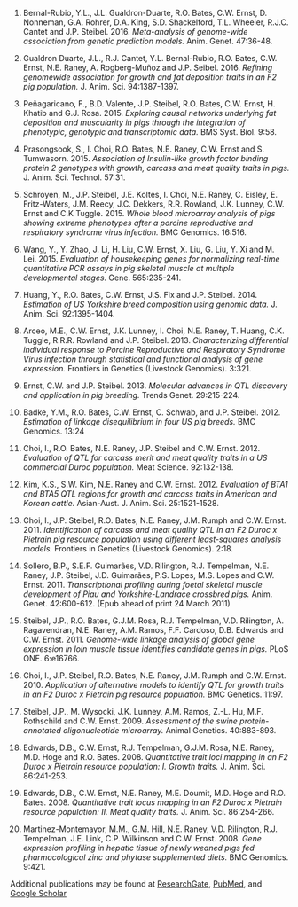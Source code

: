 
1. Bernal-Rubio, Y.L., J.L. Gualdron-Duarte, R.O. Bates, C.W. Ernst, D. Nonneman, G.A. Rohrer, D.A. King, S.D. Shackelford, T.L. Wheeler, R.J.C. Cantet and J.P. Steibel. 2016. *Meta-analysis of genome-wide association from genetic prediction models.* Anim. Genet. 47:36-48.

1. Gualdron Duarte, J.L., R.J. Cantet, Y.L. Bernal-Rubio, R.O. Bates, C.W. Ernst, N.E. Raney, A. Rogberg-Muñoz and J.P. Seibel. 2016. *Refining genomewide association for growth and fat deposition traits in an F2 pig population.* J. Anim. Sci. 94:1387-1397.

1. Peñagaricano, F., B.D. Valente, J.P. Steibel, R.O. Bates, C.W. Ernst, H. Khatib and G.J. Rosa. 2015. *Exploring causal networks underlying fat deposition and muscularity in pigs through the integration of phenotypic, genotypic and transcriptomic data.* BMS Syst. Biol. 9:58.

1. Prasongsook, S., I. Choi, R.O. Bates, N.E. Raney, C.W. Ernst and S. Tumwasorn. 2015. *Association of Insulin-like growth factor binding protein 2 genotypes with growth, carcass and meat quality traits in pigs.* J. Anim. Sci. Technol. 57:31.

1. Schroyen, M., J.P. Steibel, J.E. Koltes, I. Choi, N.E. Raney, C. Eisley, E. Fritz-Waters, J.M. Reecy, J.C. Dekkers, R.R. Rowland, J.K. Lunney, C.W. Ernst and C.K Tuggle. 2015. *Whole blood microarray analysis of pigs showing extreme phenotypes after a porcine reproductive and respiratory syndrome virus infection.* BMC Genomics. 16:516.

1. Wang, Y., Y. Zhao, J. Li, H. Liu, C.W. Ernst, X. Liu, G. Liu, Y. Xi and M. Lei. 2015. *Evaluation of housekeeping genes for normalizing real-time quantitative PCR assays in pig skeletal muscle at multiple developmental stages.* Gene. 565:235-241.

1. Huang, Y., R.O. Bates, C.W. Ernst, J.S. Fix and J.P. Steibel. 2014. *Estimation of US Yorkshire breed composition using genomic data.* J. Anim. Sci. 92:1395-1404.

1. Arceo, M.E., C.W. Ernst, J.K. Lunney, I. Choi, N.E. Raney, T. Huang, C.K. Tuggle, R.R.R. Rowland and J.P. Steibel. 2013. *Characterizing differential individual response to Porcine Reproductive and Respiratory Syndrome Virus infection through statistical and functional analysis of gene expression.* Frontiers in Genetics (Livestock Genomics). 3:321.

1. Ernst, C.W. and J.P. Steibel. 2013. *Molecular advances in QTL discovery and application in pig breeding.* Trends Genet. 29:215-224.

1. Badke, Y.M., R.O. Bates, C.W. Ernst, C. Schwab, and J.P. Steibel. 2012. *Estimation of linkage disequilibrium in four US pig breeds.* BMC Genomics. 13:24

1. Choi, I., R.O. Bates, N.E. Raney, J.P. Steibel and C.W. Ernst. 2012. *Evaluation of QTL for carcass merit and meat quality traits in a US commercial Duroc population.* Meat Science. 92:132-138.

1. Kim, K.S., S.W. Kim, N.E. Raney and C.W. Ernst. 2012. *Evaluation of BTA1 and BTA5 QTL regions for growth and carcass traits in American and Korean cattle.* Asian-Aust. J. Anim. Sci. 25:1521-1528.

1. Choi, I., J.P. Steibel, R.O. Bates, N.E. Raney, J.M. Rumph and C.W. Ernst. 2011. *Identification of carcass and meat quality QTL in an F2 Duroc x Pietrain pig resource population using different least-squares analysis models.* Frontiers in Genetics (Livestock Genomics). 2:18.

1. Sollero, B.P., S.E.F. Guimarães, V.D. Rilington, R.J. Tempelman, N.E. Raney, J.P. Steibel, J.D. Guimarães, P.S. Lopes, M.S. Lopes and C.W. Ernst. 2011. *Transcriptional profiling during foetal skeletal muscle development of Piau and Yorkshire-Landrace crossbred pigs.* Anim. Genet. 42:600-612. (Epub ahead of print 24 March 2011)

1. Steibel, J.P., R.O. Bates, G.J.M. Rosa, R.J. Tempelman, V.D. Rilington, A. Ragavendran, N.E. Raney, A.M. Ramos, F.F. Cardoso, D.B. Edwards and C.W. Ernst. 2011. *Genome-wide linkage analysis of global gene expression in loin muscle tissue identifies candidate genes in pigs.* PLoS ONE. 6:e16766.

1. Choi, I., J.P. Steibel, R.O. Bates, N.E. Raney, J.M. Rumph and C.W. Ernst. 2010. *Application of alternative models to identify QTL for growth traits in an F2 Duroc x Pietrain pig resource population.* BMC Genetics. 11:97.

1. Steibel, J.P., M. Wysocki, J.K. Lunney, A.M. Ramos, Z.-L. Hu, M.F. Rothschild and C.W. Ernst. 2009. *Assessment of the swine protein-annotated oligonucleotide microarray.* Animal Genetics. 40:883-893.

1. Edwards, D.B., C.W. Ernst, R.J. Tempelman, G.J.M. Rosa, N.E. Raney, M.D. Hoge and R.O. Bates. 2008. *Quantitative trait loci mapping in an F2 Duroc x Pietrain resource population: I. Growth traits.* J. Anim. Sci. 86:241-253.

1. Edwards, D.B., C.W. Ernst, N.E. Raney, M.E. Doumit, M.D. Hoge and R.O. Bates. 2008. *Quantitative trait locus mapping in an F2 Duroc x Pietrain resource population: II. Meat quality traits.* J. Anim. Sci. 86:254-266.

1. Martinez-Montemayor, M.M., G.M. Hill, N.E. Raney, V.D. Rilington, R.J. Tempelman, J.E. Link, C.P. Wilkinson and C.W. Ernst. 2008. *Gene expression profiling in hepatic tissue of newly weaned pigs fed pharmacological zinc and phytase supplemented diets.* BMC Genomics. 9:421.

Additional publications may be found at [ResearchGate](https://www.researchgate.net/profile/Catherine_Ernst), [PubMed](https://www.ncbi.nlm.nih.gov/pubmed?term=Ernst%2C%20Catherine%20W%5BAuthor%5D), and [Google Scholar](https://scholar.google.com/scholar?q=author%3ACatherine+author%3ACW+author%3AErnst&btnG=&hl=en&as_sdt=0%2C23)
